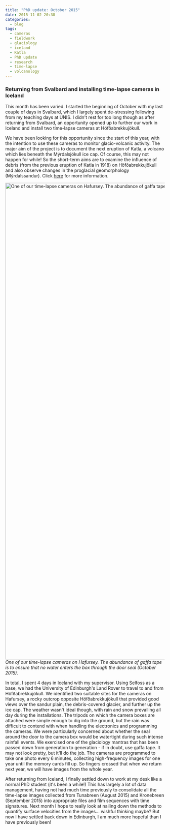 ```yaml
---
title: "PhD update: October 2015"
date: 2015-11-02 20:38
categories:
  - blog
tags: 
  - cameras
  - fieldwork
  - glaciology
  - iceland
  - Katla
  - PhD update
  - research
  - time-lapse
  - volcanology
---
```

<h3>Returning from Svalbard and installing time-lapse cameras in Iceland</h3>

This month has been varied. I started the beginning of October with my last couple of days in Svalbard, which I largely spent de-stressing following from my teaching days at UNIS. I didn't rest for too long though as after returning from Svalbard, an opportunity opened up to further our work in Iceland and install two time-lapse cameras at Höfðabrekkujökull.

We have been looking for this opportunity since the start of this year, with the intention to use these cameras to monitor glacio-volcanic activity. The major aim of the project is to document the next eruption of Katla, a volcano which lies beneath the Mýrdalsjökull ice cap. Of course, this may not happen for while! So the short-term aims are to examine the influence of debris (from the previous eruption of Katla in 1918) on Höfðabrekkujökull and also observe changes in the proglacial geomorphology (Mýrdalssandur). Click <a href="http://pennyhow.wordpress.com/research/other-projects/">here</a> for more information.

<img class="size-large wp-image-768" src="https://pennyhow.files.wordpress.com/2015/10/dsc00282-e1445786143815.jpg?w=660" alt="One of our time-lapse cameras on Hafursey. The abundance of gaffa tape is to ensure that no water enters the box through the door seal (October 2015)." width="1500" align="aligncenter" /><br> *One of our time-lapse cameras on Hafursey. The abundance of gaffa tape is to ensure that no water enters the box through the door seal (October 2015).*

In total, I spent 4 days in Iceland with my supervisor. Using Selfoss as a base, we had the University of Edinburgh's Land Rover to travel to and from Höfðabrekkujökull. We identified two suitable sites for the cameras on Hafursey, a rocky outcrop opposite Höfðabrekkujökull that provided good views over the sandur plain, the debris-covered glacier, and further up the ice cap. The weather wasn't ideal though, with rain and snow prevailing all day during the installations. The tripods on which the camera boxes are attached were simple enough to dig into the ground, but the rain was difficult to contend with when handling the electronics and programming the cameras. We were particularly concerned about whether the seal around the door to the camera box would be watertight during such intense rainfall events. We exercised one of the glaciology mantras that has been passed down from generation to generation - if in doubt, use gaffa tape. It may not look pretty, but it'll do the job. The cameras are programmed to take one photo every 6 minutes, collecting high-frequency images for one year until the memory cards fill up. So fingers crossed that when we return next year, we will have images from the whole year.

After returning from Iceland, I finally settled down to work at my desk like a normal PhD student (it's been a while!) This has largely a lot of data management, having not had much time previously to consolidate all the time-lapse images collected from Tunabreen (August 2015) and Kronebreen (September 2015) into appropriate files and film sequences with time signatures. Next month I hope to really look at nailing down the methods to quantify surface velocities from the images... wishful thinking maybe? But now I have settled back down in Edinburgh, I am much more hopeful than I have previously been!
